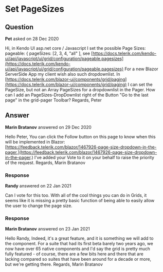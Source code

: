 # Set PageSizes

## Question

**Pet** asked on 28 Dec 2020

Hi, in Kendo UI asp.net core / Javascript I set the possible Page Sizes: pageable: { pageSizes: [2, 3, 4, "all" ], see [https://docs.telerik.com/kendo-ui/api/javascript/ui/grid/configuration/pageable.pagesizes](https://docs.telerik.com/kendo-ui/api/javascript/ui/grid/configuration/pageable.pagesizes) For a new Blazor ServerSide App my client wish also such dropdownlist. In [https://docs.telerik.com/blazor-ui/components/grid/paging](https://docs.telerik.com/blazor-ui/components/grid/paging) I can set the PageSize, but not an Array PageSizes for a dropdownlist in the Pager. How can I add an PageSizes-DropDownlist right of the Button "Go to the last page" in the grid-pager Toolbar? Regards, Peter

## Answer

**Marin Bratanov** answered on 29 Dec 2020

Hello Peter, You can click the Follow button on this page to know when this will be implemented in Blazor: [https://feedback.telerik.com/blazor/1467926-page-size-dropdown-in-the-pager.](https://feedback.telerik.com/blazor/1467926-page-size-dropdown-in-the-pager.) I've added your Vote to it on your behalf to raise the priority of the request. Regards, Marin Bratanov

### Response

**Randy** answered on 22 Jan 2021

Can I vote for this too. With all of the cool things you can do in Grids, it seems like it is missing a pretty basic function of being able to easily allow the user to change the page size.

### Response

**Marin Bratanov** answered on 23 Jan 2021

Hello Randy, Indeed, it's a great feature, and it is something we will add to the component. For a suite that had its first beta barely two years ago, we now have over 65 native components and I'd say the grid is pretty much fully featured - of course, there are a few bits here and there that are lacking compared so suites that have been around for a decade or more, but we're getting there. Regards, Marin Bratanov
